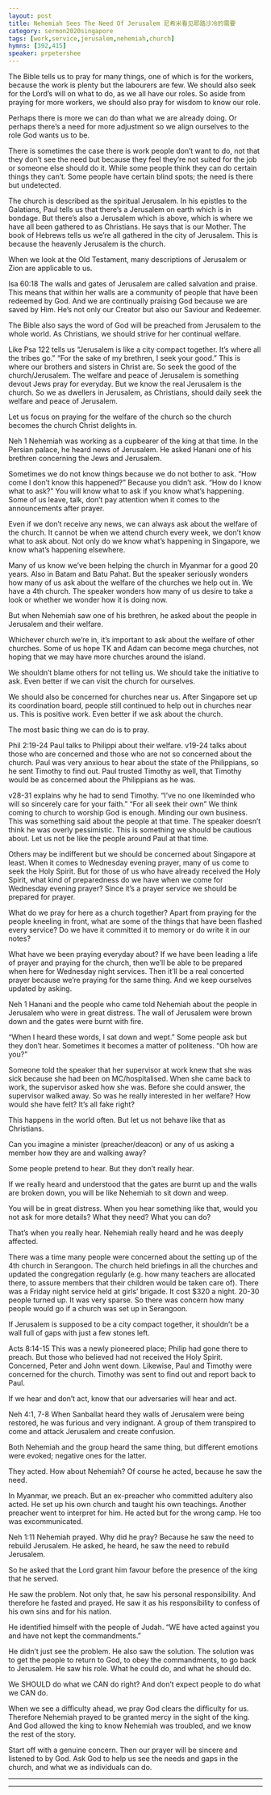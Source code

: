 ```yaml
---
layout: post
title: Nehemiah Sees The Need Of Jerusalem 尼希米看见耶路沙冷的需要
category: sermon2020singapore
tags: [work,service,jerusalem,nehemiah,church]
hymns: [392,415]
speaker: prpetershee
---
```

The Bible tells us to pray for many things, one of which is for the workers, because the work is plenty but the labourers are few. We should also seek for the Lord’s will on what to do, as we all have our roles. So aside from praying for more workers, we should also pray for wisdom to know our role.

Perhaps there is more we can do than what we are already doing. Or perhaps there’s a need for more adjustment so we align ourselves to the role God wants us to be. 
 
There is sometimes the case there is work people don’t want to do, not that they don’t see the need but because they feel they’re not suited for the job or someone else should do it. While some people think they can do certain things they can’t. Some people have certain blind spots; the need is there but undetected. 

The church is described as the spiritual Jerusalem. In his epistles to the Galatians, Paul tells us that there’s a Jerusalem on earth which is in bondage. But there’s also a Jerusalem which is above, which is where we have all been gathered to as Christians. He says that is our Mother. The book of Hebrews tells us we’re all gathered in the city of Jerusalem. This is because the heavenly Jerusalem is the church. 

When we look at the Old Testament, many descriptions of Jerusalem or Zion are applicable to us. 

Isa 60:18
The walls and gates of Jerusalem are called salvation and praise. This means that within her walls are a community of people that have been redeemed by God. And we are continually praising God because we are saved by Him. He’s not only our Creator but also our Saviour and Redeemer. 

The Bible also says the word of God will be preached from Jerusalem to the whole world. As Christians, we should strive for her continual welfare. 

Like Psa 122 tells us “Jerusalem is like a city compact together. It’s where all the tribes go.” “For the sake of my brethren, I seek your good.” This is where our brothers and sisters in Christ are. So seek the good of the church/Jerusalem. The welfare and peace of Jerusalem is something devout Jews pray for everyday. But we know the real Jerusalem is the church. So we as dwellers in Jerusalem, as Christians, should daily seek the welfare and peace of Jerusalem. 

Let us focus on praying for the welfare of the church so the church becomes the church Christ delights in. 

Neh 1
Nehemiah was working as a cupbearer of the king at that time. In the Persian palace, he heard news of Jerusalem. He asked Hanani one of his brethren concerning the Jews and Jerusalem.

Sometimes we do not know things because we do not bother to ask. 
“How come I don’t know this happened?” Because you didn’t ask.
“How do I know what to ask?” You will know what to ask if you know what’s happening. Some of us leave, talk, don’t pay attention when it comes to the announcements after prayer. 

Even if we don’t receive any news, we can always ask about the welfare of the church. It cannot be when we attend church every week, we don’t know what to ask about. Not only do we know what’s happening in Singapore, we know what’s happening elsewhere. 

Many of us know we’ve been helping the church in Myanmar for a good 20 years. Also in Batam and Batu Pahat. But the speaker seriously wonders how many of us ask about the welfare of the churches we help out in. We have a 4th church. The speaker wonders how many of us desire to take a look or whether we wonder how it is doing now. 

But when Nehemiah saw one of his brethren, he asked about the people in Jerusalem and their welfare. 

Whichever church we’re in, it’s important to ask about the welfare of other churches. Some of us hope TK and Adam can become mega churches, not hoping that we may have more churches around the island.

We shouldn’t blame others for not telling us. We should take the initiative to ask. Even better if we can visit the church for ourselves.

We should also be concerned for churches near us. After Singapore set up its coordination board, people still continued to help out in churches near us. This is positive work. Even better if we ask about the church.

The most basic thing we can do is to pray. 

Phil 2:19-24
Paul talks to Philippi about their welfare. v19-24 talks about those who are concerned and those who are not so concerned about the church. Paul was very anxious to hear about the state of the Philippians, so he sent Timothy to find out. Paul trusted Timothy as well, that Timothy would be as concerned about the Philippians as he was. 

v28-31 explains why he had to send Timothy. “I’ve no one likeminded who will so sincerely care for your faith.” “For all seek their own”
We think coming to church to worship God is enough. Minding our own business. This was something said about the people at that time. The speaker doesn’t think he was overly pessimistic. This is something we should be cautious about. Let us not be like the people around Paul at that time. 

Others may be indifferent but we should be concerned about Singapore at least. When it comes to Wednesday evening prayer, many of us come to seek the Holy Spirit. But for those of us who have already received the Holy Spirit, what kind of preparedness do we have when we come for Wednesday evening prayer? Since it’s a prayer service we should be prepared for prayer.

What do we pray for here as a church together? Apart from praying for the people kneeling in front, what are some of the things that have been flashed every service? Do we have it committed it to memory or do write it in our notes?

What have we been praying everyday about? If we have been leading a life of prayer and praying for the church, then we’ll be able to be prepared when here for Wednesday night services. Then it’ll be a real concerted prayer because we’re praying for the same thing. And we keep ourselves updated by asking. 

Neh 1
Hanani and the people who came told Nehemiah about the people in Jerusalem who were in great distress. The wall of Jerusalem were brown down and the gates were burnt with fire. 

“When I heard these words, I sat down and wept.”
Some people ask but they don’t hear. Sometimes it becomes a matter of politeness. “Oh how are you?”

Someone told the speaker that her supervisor at work knew that she was sick because she had been on MC/hospitalised. When she came back to work, the supervisor asked how she was. Before she could answer, the supervisor walked away. So was he really interested in her welfare? How would she have felt? It’s all fake right?

This happens in the world often. But let us not behave like that as Christians. 

Can you imagine a minister (preacher/deacon) or any of us asking a member how they are and walking away?

Some people pretend to hear. But they don’t really hear.

If we really heard and understood that the gates are burnt up and the walls are broken down, you will be like Nehemiah to sit down and weep. 

You will be in great distress. When you hear something like that, would you not ask for more details? What they need? What you can do?

That’s when you really hear. Nehemiah really heard and he was deeply affected. 

There was a time many people were concerned about the setting up of the 4th church in Serangoon. The church held briefings in all the churches and updated the congregation regularly (e.g. how many teachers are allocated there, to assure members that their children would be taken care of). There was a Friday night service held at girls’ brigade. It cost $320 a night. 20-30 people turned up. It was very sparse. So there was concern how many people would go if a church was set up in Serangoon. 

If Jerusalem is supposed to be a city compact together, it shouldn’t be a wall full of gaps with just a few stones left. 

Acts 8:14-15
This was a newly pioneered place; Philip had gone there to preach. But those who believed had not received the Holy Spirit. Concerned, Peter and John went down. Likewise, Paul and Timothy were concerned for the church. Timothy was sent to find out and report back to Paul. 

If we hear and don’t act, know that our adversaries will hear and act. 

Neh 4:1, 7-8
When Sanballat heard they walls of Jerusalem were being restored, he was furious and very indignant. A group of them transpired to come and attack Jerusalem and create confusion.

Both Nehemiah and the group heard the same thing, but different emotions were evoked; negative ones for the latter.

They acted. How about Nehemiah? Of course he acted, because he saw the need. 

In Myanmar, we preach. But an ex-preacher who committed adultery also acted. He set up his own church and taught his own teachings. Another preacher went to interpret for him. He acted but for the wrong camp. He too was excommunicated. 

Neh 1:11
Nehemiah prayed. Why did he pray? Because he saw the need to rebuild Jerusalem. He asked, he heard, he saw the need to rebuild Jerusalem. 

So he asked that the Lord grant him favour before the presence of the king that he served.

He saw the problem. Not only that, he saw his personal responsibility. And therefore he fasted and prayed. He saw it as his responsibility to confess of his own sins and for his nation. 

He identified himself with the people of Judah. “WE have acted against you and have not kept the commandments.”

He didn’t just see the problem. He also saw the solution. The solution was to get the people to return to God, to obey the commandments, to go back to Jerusalem. He saw his role. What he could do, and what he should do. 

We SHOULD do what we CAN do right? 
And don’t expect people to do what we CAN do. 

When we see a difficulty ahead, we pray God clears the difficulty for us. Therefore Nehemiah prayed to be granted mercy in the sight of the king. And God allowed the king to know Nehemiah was troubled, and we know the rest of the story. 

Start off with a genuine concern. Then our prayer will be sincere and listened to by God. Ask God to help us see the needs and gaps in the church, and what we as individuals can do. 
 
----
****
